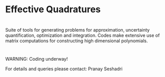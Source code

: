 # Effective Quadratures

# 

Suite of tools for generating problems for approximation, uncertainty quantification, optimization and integration. Codes make extensive use of matrix computations for constructing high dimensional polynomials.
#

WARNING: Coding underway!<br>

For details and queries please contact:
Pranay Seshadri <br>
